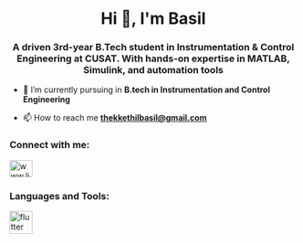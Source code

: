 <h1 align="center">Hi 👋, I'm Basil</h1>
<h3 align="center">A driven 3rd-year B.Tech student in Instrumentation & Control Engineering at CUSAT. With hands-on expertise in MATLAB, Simulink, and automation tools</h3>

- 🔭 I’m currently pursuing in **B.tech in Instrumentation and Control Engineering**

- 📫 How to reach me **thekkethilbasil@gmail.com**

<h3 align="left">Connect with me:</h3>
<p align="left">
<a href="https://linkedin.com/in/www.linkedin.com/in/basil-anwar" target="blank"><img align="center" src="https://raw.githubusercontent.com/rahuldkjain/github-profile-readme-generator/master/src/images/icons/Social/linked-in-alt.svg" alt="www.linkedin.com/in/basil-anwar" height="30" width="40" /></a>
</p>

<h3 align="left">Languages and Tools:</h3>
<p align="left"> <a href="https://flutter.dev" target="_blank" rel="noreferrer"> <img src="https://www.vectorlogo.zone/logos/flutterio/flutterio-icon.svg" alt="flutter" width="40" height="40"/> </a> </p>

